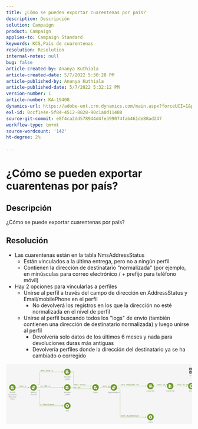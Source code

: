 ```yaml
---
title: ¿Cómo se pueden exportar cuarentenas por país?
description: Descripción
solution: Campaign
product: Campaign
applies-to: Campaign Standard
keywords: KCS,País de cuarentenas
resolution: Resolution
internal-notes: null
bug: false
article-created-by: Ananya Kuthiala
article-created-date: 5/7/2022 5:30:28 PM
article-published-by: Ananya Kuthiala
article-published-date: 5/7/2022 5:32:12 PM
version-number: 1
article-number: KA-19408
dynamics-url: https://adobe-ent.crm.dynamics.com/main.aspx?forceUCI=1&pagetype=entityrecord&etn=knowledgearticle&id=72a54362-2bce-ec11-a7b5-0022480a8e40
exl-id: 0ccf1e4e-5f84-4512-8828-90c1a0d11488
source-git-commit: e8f4ca2dd578944d4fe399074fab461de88ad247
workflow-type: tm+mt
source-wordcount: '142'
ht-degree: 2%

---
```


# ¿Cómo se pueden exportar cuarentenas por país?

## Descripción

¿Cómo se puede exportar cuarentenas por país?

## Resolución


- Las cuarentenas están en la tabla NmsAddressStatus
   - Están vinculados a la última entrega, pero no a ningún perfil
   - Contienen la dirección de destinatario &quot;normalizada&quot; (por ejemplo, en minúsculas para correo electrónico / + prefijo para teléfono móvil)
- Hay 2 opciones para vincularlas a perfiles
   - Unirse al perfil a través del campo de dirección en AddressStatus y Email/mobilePhone en el perfil
      - No devolverá los registros en los que la dirección no esté normalizada en el nivel de perfil
   - Unirse al perfil buscando todos los &quot;logs&quot; de envío (también contienen una dirección de destinatario normalizada) y luego unirse al perfil
      - Devolvería solo datos de los últimos 6 meses y nada para devoluciones duras más antiguas
      - Devolvería perfiles donde la dirección del destinatario ya se ha cambiado o corregido


![](assets/9aa27d94-2bce-ec11-a7b5-0022480a8e40.png)
